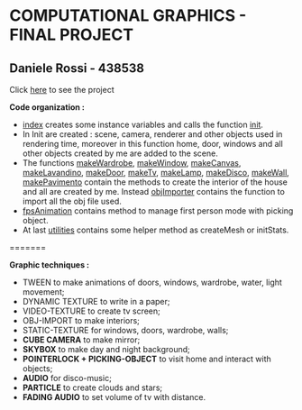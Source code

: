 **COMPUTATIONAL GRAPHICS - FINAL PROJECT**
=======================================

Daniele Rossi - 438538
--------------------------

 Click [here](http://danrossi5.github.io/) to see the project

**Code organization :**

* [index](index.html) creates some instance variables and calls the function [init](assets/functions/Init.js).
* In Init are created : scene, camera, renderer and other objects used in rendering time, moreover in this function home, door, windows and all other objects created by me are added to the scene.
* The functions [makeWardrobe](assets/functions/makeWardrobe.js), [makeWindow](assets/functions/makeWindow.js), [makeCanvas](assets/functions/makeCanvas.js), [makeLavandino](assets/functions/makeLavandino.js), [makeDoor](assets/functions/makeDoor.js), [makeTv](assets/functions/makeTv.js), [makeLamp](assets/functions/makeLamp.js), [makeDisco](assets/functions/makeDisco.js), [makeWall](assets/functions/makeWall.js), [makePavimento](assets/functions/makePavimento.js) contain the methods to create the interior of the house and all are created by me. Instead [objImporter](assets/functions/objImporter.js) contains the function to import all the obj file used.
* [fpsAnimation](assets/functions/fpsAnimation.js) contains method to manage first person mode with picking object.
* At last [utilities](assets/functions/utilities.js) contains some helper method as createMesh or initStats.

=======

**Graphic techniques :**

* TWEEN to make animations of doors, windows, wardrobe, water, light movement;
* DYNAMIC TEXTURE to write in a paper;
* VIDEO-TEXTURE to create tv screen;
* OBJ-IMPORT to make interiors;
* STATIC-TEXTURE for windows, doors, wardrobe, walls;
* **CUBE CAMERA** to make mirror;
* **SKYBOX** to make day and night background;
* **POINTERLOCK + PICKING-OBJECT** to visit home and interact with objects;
* **AUDIO** for disco-music;
* **PARTICLE** to create clouds and stars;
* **FADING AUDIO** to set volume of tv with distance.

